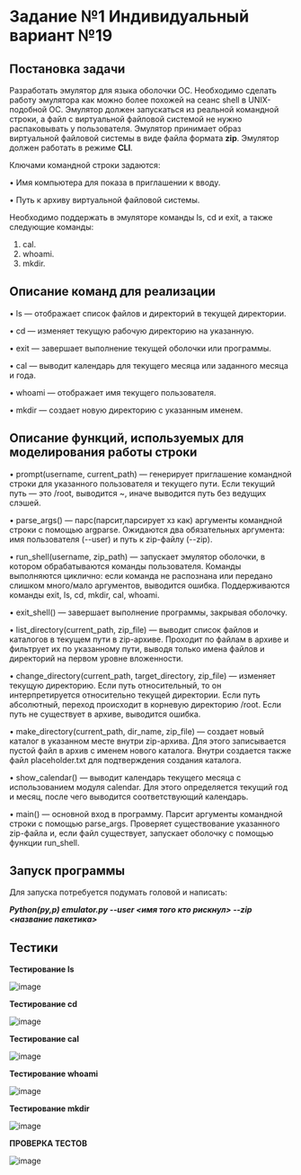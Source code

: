 # Задание №1 Индивидуальный вариант №19
## Постановка задачи

Разработать эмулятор для языка оболочки ОС. Необходимо сделать работу эмулятора как можно более похожей на сеанс shell в UNIX-подобной ОС. 
Эмулятор должен запускаться из реальной командной строки, а файл с виртуальной файловой системой не нужно распаковывать у пользователя.
Эмулятор принимает образ виртуальной файловой системы в виде файла формата **zip**. 
Эмулятор должен работать в режиме **CLI**.

Ключами командной строки задаются:

• Имя компьютера для показа в приглашении к вводу.

• Путь к архиву виртуальной файловой системы.

Необходимо поддержать в эмуляторе команды ls, cd и exit, а также
следующие команды:
1. cal.
2. whoami.
3. mkdir.

## Описание команд для реализации
• ls — отображает список файлов и директорий в текущей директории.

• cd — изменяет текущую рабочую директорию на указанную.

• exit — завершает выполнение текущей оболочки или программы.

• cal — выводит календарь для текущего месяца или заданного месяца и года.

• whoami — отображает имя текущего пользователя.

• mkdir — создает новую директорию с указанным именем.

## Описание функций, используемых для моделирования работы строки

• prompt(username, current_path) — генерирует приглашение командной строки для указанного пользователя и текущего пути. Если текущий путь — это /root, выводится ~, иначе выводится путь без ведущих слэшей.

• parse_args() — парс(парсит,парсирует хз как) аргументы командной строки с помощью argparse. Ожидаются два обязательных аргумента: имя пользователя (--user) и путь к zip-файлу (--zip).

• run_shell(username, zip_path) — запускает эмулятор оболочки, в котором обрабатываются команды пользователя. Команды выполняются циклично: если команда не распознана или передано слишком много/мало аргументов, выводится ошибка. Поддерживаются команды exit, ls, cd, mkdir, cal, whoami.

• exit_shell() — завершает выполнение программы, закрывая оболочку.

• list_directory(current_path, zip_file) — выводит список файлов и каталогов в текущем пути в zip-архиве. Проходит по файлам в архиве и фильтрует их по указанному пути, выводя только имена файлов и директорий на первом уровне вложенности.

• change_directory(current_path, target_directory, zip_file) — изменяет текущую директорию. Если путь относительный, то он интерпретируется относительно текущей директории. Если путь абсолютный, переход происходит в корневую директорию /root. Если путь не существует в архиве, выводится ошибка.

• make_directory(current_path, dir_name, zip_file) — создает новый каталог в указанном месте внутри zip-архива. Для этого записывается пустой файл в архив с именем нового каталога. Внутри создается также файл placeholder.txt для подтверждения создания каталога.

• show_calendar() — выводит календарь текущего месяца с использованием модуля calendar. Для этого определяется текущий год и месяц, после чего выводится соответствующий календарь.

• main() — основной вход в программу. Парсит аргументы командной строки с помощью parse_args. Проверяет существование указанного zip-файла и, если файл существует, запускает оболочку с помощью функции run_shell.

## Запуск программы

Для запуска потребуется подумать головой и написать:

***Python(py,p) emulator.py --user <имя того кто рискнул> --zip <название пакетика>***

## Тестики

**Тестирование ls**

![image](https://github.com/user-attachments/assets/1dcecc35-dbfc-436c-810b-097f2d7fe06c)

**Тестирование cd**

![image](https://github.com/user-attachments/assets/9c6fd8c1-e1b3-43b6-ba28-d0c2b8524ea7)

**Тестирование cal**

![image](https://github.com/user-attachments/assets/59647f2e-54b9-46e9-b30f-5e11e6fbc7b8)

**Тестирование whoami**

![image](https://github.com/user-attachments/assets/1d268726-24ce-46df-a004-0afcd4ed4735)

**Тестирование mkdir**

![image](https://github.com/user-attachments/assets/ff6a9615-e9e1-4d76-95cc-1625a54b2e30)

**ПРОВЕРКА ТЕСТОВ**

![image](https://github.com/user-attachments/assets/be33bc42-6462-4d19-bc30-ce9be70465b5)








